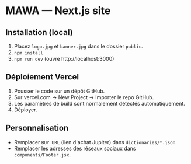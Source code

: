 # MAWA — Next.js site

## Installation (local)
1. Placez `logo.jpg` et `banner.jpg` dans le dossier `public`.
2. `npm install`
3. `npm run dev` (ouvre http://localhost:3000)

## Déploiement Vercel
1. Pousser le code sur un dépôt GitHub.
2. Sur vercel.com -> New Project -> Importer le repo GitHub.
3. Les paramètres de build sont normalement détectés automatiquement.
4. Déployer.

## Personnalisation
- Remplacer `BUY_URL` (lien d'achat Jupiter) dans `dictionaries/*.json`.
- Remplacer les adresses des réseaux sociaux dans `components/Footer.jsx`.
